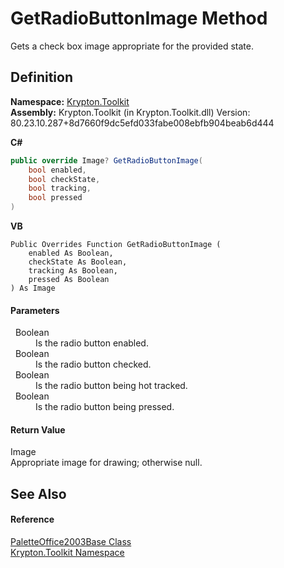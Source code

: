 # GetRadioButtonImage Method


Gets a check box image appropriate for the provided state.



## Definition
**Namespace:** <a href="79d2eac2-21f4-54ff-7552-b20c33c30600.md">Krypton.Toolkit</a>  
**Assembly:** Krypton.Toolkit (in Krypton.Toolkit.dll) Version: 80.23.10.287+8d7660f9dc5efd033fabe008ebfb904beab6d444

**C#**
``` C#
public override Image? GetRadioButtonImage(
	bool enabled,
	bool checkState,
	bool tracking,
	bool pressed
)
```
**VB**
``` VB
Public Overrides Function GetRadioButtonImage ( 
	enabled As Boolean,
	checkState As Boolean,
	tracking As Boolean,
	pressed As Boolean
) As Image
```



#### Parameters
<dl><dt>  Boolean</dt><dd>Is the radio button enabled.</dd><dt>  Boolean</dt><dd>Is the radio button checked.</dd><dt>  Boolean</dt><dd>Is the radio button being hot tracked.</dd><dt>  Boolean</dt><dd>Is the radio button being pressed.</dd></dl>

#### Return Value
Image  
Appropriate image for drawing; otherwise null.

## See Also


#### Reference
<a href="6cb177c9-258e-91bf-2f60-3bcab99ea961.md">PaletteOffice2003Base Class</a>  
<a href="79d2eac2-21f4-54ff-7552-b20c33c30600.md">Krypton.Toolkit Namespace</a>  

